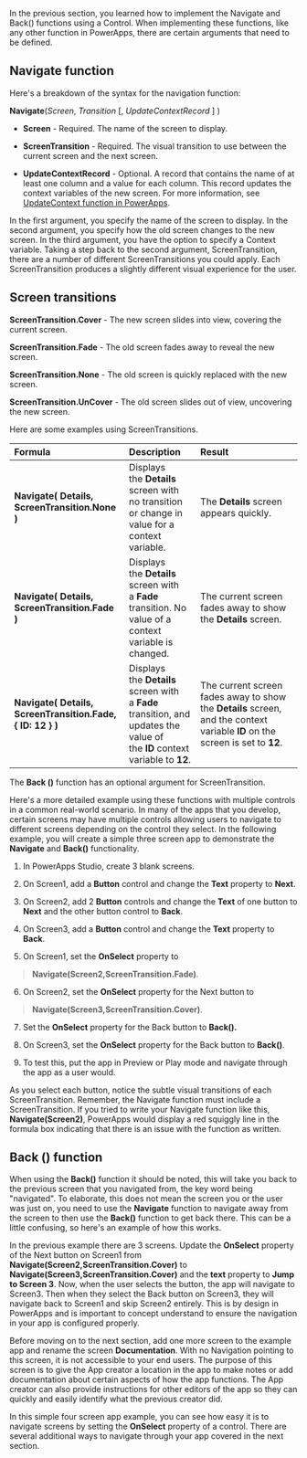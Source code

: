 In the previous section, you learned how to implement the Navigate and Back() functions using a Control. When implementing these functions, like any other function in PowerApps, there are certain arguments that need to be defined.

Navigate function
---------------------

Here's a breakdown of the syntax for the navigation function:

**Navigate**(*Screen*, *Transition* [, *UpdateContextRecord* ] )

-   **Screen** - Required. The name of the screen to display.

-   **ScreenTransition** - Required. The visual transition to use
    between the current screen and the next screen. 

-   **UpdateContextRecord** - Optional. A record that contains the
    name of at least one column and a value for each column. This record
    updates the context variables of the new screen. For more information, see
    [UpdateContext
    function in PowerApps](https://docs.microsoft.com/powerapps/maker/canvas-apps/functions/function-updatecontext).

In the first argument, you specify the name of the screen to display. In
the second argument, you specify how the old screen changes to the new
screen. In the third argument, you have the option to specify a Context
variable. Taking a step back to the second argument, ScreenTransition,
there are a number of different ScreenTransitions you could apply. Each
ScreenTransition produces a slightly different visual experience for the
user.

Screen transitions
------------------

 **ScreenTransition.Cover** - The new screen slides into view,
    covering the current screen.

**ScreenTransition.Fade** - The old screen fades away to reveal the
    new screen.

**ScreenTransition.None** - The old screen is quickly replaced with
    the new screen.

**ScreenTransition.UnCover** - The old screen slides out of view,
    uncovering the new screen.

Here are some examples using ScreenTransitions.


| **Formula**                     | **Description**                  | **Result**          |
| :------------------- | :------------------- |:----------------|
| **Navigate( Details, ScreenTransition.None )**   | Displays the **Details** screen with no transition or change in value for a context variable. | The **Details** screen appears quickly. |
|  **Navigate( Details, ScreenTransition.Fade )**                  | Displays the **Details** screen with a **Fade** transition. No value of a context variable is changed.                   | The current screen fades away to show the **Details** screen.            |
|  **Navigate( Details, ScreenTransition.Fade, { ID: 12 } )**                   | Displays the **Details** screen with a **Fade** transition, and updates the value of the **ID** context variable to **12**.                  | The current screen fades away to show the **Details** screen, and the context variable **ID** on the screen is set to **12**.            |
                                                                                                                                                               
                                            
The **Back ()** function has an optional argument
for ScreenTransition.

Here's a more detailed example using these functions with multiple
controls in a common real-world scenario. In many of the apps that you
develop, certain screens may have multiple controls allowing users to
navigate to different screens depending on the control they select. In
the following example, you will create a simple three screen app to
demonstrate the **Navigate** and **Back()** functionality.

1.  In PowerApps Studio, create 3 blank screens.

2.  On Screen1, add a **Button** control and change the **Text**
    property to **Next**.

3.  On Screen2, add 2 **Button** controls and change the **Text** of one
    button to **Next** and the other button control to **Back**.

4.  On Screen3, add a **Button** control and change the **Text**
    property to **Back**.

5.  On Screen1, set the **OnSelect** property to

> **Navigate(Screen2,ScreenTransition.Fade)**.

6.  On Screen2, set the **OnSelect** property for the Next button to

> **Navigate(Screen3,ScreenTransition.Cover)**.

7.  Set the **OnSelect** property for the Back button to **Back().**

8.  On Screen3, set the **OnSelect** property for the Back button to
    **Back()**.

9.  To test this, put the app in Preview or Play mode and navigate
    through the app as a user would.

As you select each button, notice the subtle visual transitions of each
ScreenTransition. Remember, the Navigate function must include a
ScreenTransition. If you tried to write your Navigate function like
this, **Navigate(Screen2)**, PowerApps would display a red squiggly line
in the formula box indicating that there is an issue with the function as
written.

Back () function
--------------------

When using the **Back()** function it should be noted, this will take
you back to the previous screen that you navigated from, the key word being
"navigated". To elaborate, this does not mean the screen you or the user
was just on, you need to use the **Navigate** function to navigate
away from the screen to then use the **Back()** function to get back
there. This can be a little confusing, so here's an example of how this works. 

In the previous example there are 3 screens. Update the **OnSelect**
property of the Next button on Screen1 from
**Navigate(Screen2,ScreenTransition.Cover)** to
**Navigate(Screen3,ScreenTransition.Cover)** and the **text** property
to **Jump to Screen 3**. Now, when the user selects the button, the app
will navigate to Screen3. Then when they select the Back button on
Screen3, they will navigate back to Screen1 and skip Screen2 entirely.
This is by design in PowerApps and is important to concept understand to ensure
the navigation in your app is configured properly.

Before moving on to the next section, add one more screen to the example
app and rename the screen **Documentation**. With no Navigation pointing to this screen, it is not accessible to your end users. The purpose of this screen is to give the App creator a location in the app to make notes or add documentation about certain aspects of how the app functions. The App creator can also provide instructions for other editors of the app so they can quickly and easily identify what the previous creator did.

In this simple four screen app example, you can see how easy it is to
navigate screens by setting the **OnSelect** property of a control.
There are several additional ways to navigate through your app covered
in the next section.
